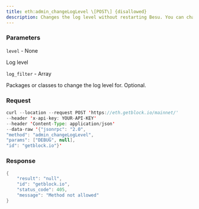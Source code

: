 ```yaml
---
title: eth:admin_changeLogLevel \[POST\] {disallowed}
description: Changes the log level without restarting Besu. You can change the loglevel for all logs, or you can change the log level for specificpackages or classes.You can specify only one log level per RPC call.
---
```


### Parameters


`level` - None

Log level

`log_filter` - Array

Packages or classes to change the log level for. Optional.

### Request

``` java
curl --location --request POST 'https://eth.getblock.io/mainnet/' 
--header 'x-api-key: YOUR-API-KEY' 
--header 'Content-Type: application/json' 
--data-raw '{"jsonrpc": "2.0",
"method": "admin_changeLogLevel",
"params": ["DEBUG", null],
"id": "getblock.io"}'
```

###  Response

``` java
{
    "result": "null",
    "id": "getblock.io",
    "status_code": 405,
    "message": "Method not allowed"
}
```

